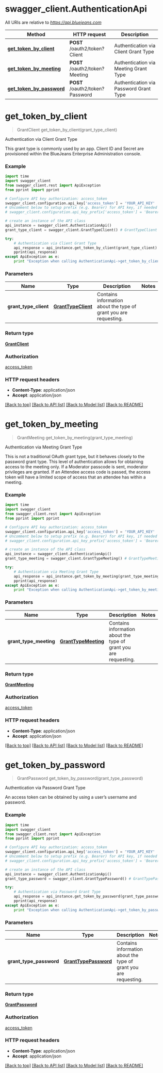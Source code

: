 # swagger_client.AuthenticationApi

All URIs are relative to *https://api.bluejeans.com*

Method | HTTP request | Description
------------- | ------------- | -------------
[**get_token_by_client**](AuthenticationApi.md#get_token_by_client) | **POST** /oauth2/token?Client | Authentication via Client Grant Type
[**get_token_by_meeting**](AuthenticationApi.md#get_token_by_meeting) | **POST** /oauth2/token?Meeting | Authentication via Meeting Grant Type
[**get_token_by_password**](AuthenticationApi.md#get_token_by_password) | **POST** /oauth2/token?Password | Authentication via Password Grant Type


# **get_token_by_client**
> GrantClient get_token_by_client(grant_type_client)

Authentication via Client Grant Type

This grant type is commonly used by an app. Client ID and Secret are provisioned within the BlueJeans Enterprise Administration console.

### Example 
```python
import time
import swagger_client
from swagger_client.rest import ApiException
from pprint import pprint

# Configure API key authorization: access_token
swagger_client.configuration.api_key['access_token'] = 'YOUR_API_KEY'
# Uncomment below to setup prefix (e.g. Bearer) for API key, if needed
# swagger_client.configuration.api_key_prefix['access_token'] = 'Bearer'

# create an instance of the API class
api_instance = swagger_client.AuthenticationApi()
grant_type_client = swagger_client.GrantTypeClient() # GrantTypeClient | Contains information about the type of grant you are requesting.

try: 
    # Authentication via Client Grant Type
    api_response = api_instance.get_token_by_client(grant_type_client)
    pprint(api_response)
except ApiException as e:
    print "Exception when calling AuthenticationApi->get_token_by_client: %s\n" % e
```

### Parameters

Name | Type | Description  | Notes
------------- | ------------- | ------------- | -------------
 **grant_type_client** | [**GrantTypeClient**](GrantTypeClient.md)| Contains information about the type of grant you are requesting. | 

### Return type

[**GrantClient**](GrantClient.md)

### Authorization

[access_token](../README.md#access_token)

### HTTP request headers

 - **Content-Type**: application/json
 - **Accept**: application/json

[[Back to top]](#) [[Back to API list]](../README.md#documentation-for-api-endpoints) [[Back to Model list]](../README.md#documentation-for-models) [[Back to README]](../README.md)

# **get_token_by_meeting**
> GrantMeeting get_token_by_meeting(grant_type_meeting)

Authentication via Meeting Grant Type

This is not a traditional OAuth grant type, but it behaves closely to the password grant type. This level of authentication allows for obtaining access to the meeting only. If a Moderator passcode is sent, moderator privileges are granted. If an Attendee access code is passed, the access token will have a limited scope of access that an attendee has within a meeting.

### Example 
```python
import time
import swagger_client
from swagger_client.rest import ApiException
from pprint import pprint

# Configure API key authorization: access_token
swagger_client.configuration.api_key['access_token'] = 'YOUR_API_KEY'
# Uncomment below to setup prefix (e.g. Bearer) for API key, if needed
# swagger_client.configuration.api_key_prefix['access_token'] = 'Bearer'

# create an instance of the API class
api_instance = swagger_client.AuthenticationApi()
grant_type_meeting = swagger_client.GrantTypeMeeting() # GrantTypeMeeting | Contains information about the type of grant you are requesting.

try: 
    # Authentication via Meeting Grant Type
    api_response = api_instance.get_token_by_meeting(grant_type_meeting)
    pprint(api_response)
except ApiException as e:
    print "Exception when calling AuthenticationApi->get_token_by_meeting: %s\n" % e
```

### Parameters

Name | Type | Description  | Notes
------------- | ------------- | ------------- | -------------
 **grant_type_meeting** | [**GrantTypeMeeting**](GrantTypeMeeting.md)| Contains information about the type of grant you are requesting. | 

### Return type

[**GrantMeeting**](GrantMeeting.md)

### Authorization

[access_token](../README.md#access_token)

### HTTP request headers

 - **Content-Type**: application/json
 - **Accept**: application/json

[[Back to top]](#) [[Back to API list]](../README.md#documentation-for-api-endpoints) [[Back to Model list]](../README.md#documentation-for-models) [[Back to README]](../README.md)

# **get_token_by_password**
> GrantPassword get_token_by_password(grant_type_password)

Authentication via Password Grant Type

An access token can be obtained by using a user’s username and password.

### Example 
```python
import time
import swagger_client
from swagger_client.rest import ApiException
from pprint import pprint

# Configure API key authorization: access_token
swagger_client.configuration.api_key['access_token'] = 'YOUR_API_KEY'
# Uncomment below to setup prefix (e.g. Bearer) for API key, if needed
# swagger_client.configuration.api_key_prefix['access_token'] = 'Bearer'

# create an instance of the API class
api_instance = swagger_client.AuthenticationApi()
grant_type_password = swagger_client.GrantTypePassword() # GrantTypePassword | Contains information about the type of grant you are requesting.

try: 
    # Authentication via Password Grant Type
    api_response = api_instance.get_token_by_password(grant_type_password)
    pprint(api_response)
except ApiException as e:
    print "Exception when calling AuthenticationApi->get_token_by_password: %s\n" % e
```

### Parameters

Name | Type | Description  | Notes
------------- | ------------- | ------------- | -------------
 **grant_type_password** | [**GrantTypePassword**](GrantTypePassword.md)| Contains information about the type of grant you are requesting. | 

### Return type

[**GrantPassword**](GrantPassword.md)

### Authorization

[access_token](../README.md#access_token)

### HTTP request headers

 - **Content-Type**: application/json
 - **Accept**: application/json

[[Back to top]](#) [[Back to API list]](../README.md#documentation-for-api-endpoints) [[Back to Model list]](../README.md#documentation-for-models) [[Back to README]](../README.md)

